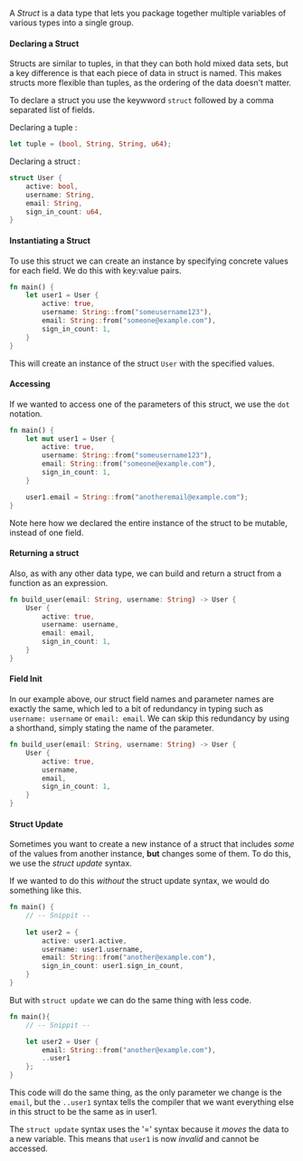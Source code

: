 A *Struct* is a data type that lets you package together multiple variables of various types into a single group.



#### Declaring a Struct
Structs are similar to tuples, in that they can both hold mixed data sets, but a key difference is that each piece of data in struct is named. This makes structs more flexible than tuples, as the ordering of the data doesn't matter.

To declare a struct you use the keywword `struct` followed by a comma separated list of fields.

Declaring a tuple :

```Rust
let tuple = (bool, String, String, u64);
```

Declaring a struct :

```Rust
struct User {
	active: bool,
	username: String,
	email: String,
	sign_in_count: u64,
}
```



#### Instantiating a Struct
To use this struct we can create an instance by specifying concrete values for each field. We do this with key:value pairs.

```Rust
fn main() {
	let user1 = User {
		active: true,
		username: String::from("someusername123"),
		email: String::from("someone@example.com"),
		sign_in_count: 1,
	}
}
```

This will create an instance of the struct `User` with the specified values.



#### Accessing
If we wanted to access one of the parameters of this struct, we use the `dot` notation.

```Rust
fn main() {
	let mut user1 = User {
		active: true,
		username: String::from("someusername123"),
		email: String::from("someone@example.com"),
		sign_in_count: 1,
	}

	user1.email = String::from("anotheremail@example.com");
}
```

Note here how we declared the entire instance of the struct to be mutable, instead of one field.



#### Returning a struct
Also, as with any other data type, we can build and return a struct from a function as an expression.

```Rust
fn build_user(email: String, username: String) -> User {
	User {
		active: true,
		username: username,
		email: email,
		sign_in_count: 1,
	}
}
```



#### Field Init
In our example above, our struct field names and parameter names are exactly the same, which led to a bit of redundancy in typing such as `username: username` or `email: email`. We can skip this redundancy by using a shorthand, simply stating the name of the parameter.

```Rust
fn build_user(email: String, username: String) -> User {
	User {
		active: true,
		username,
		email,
		sign_in_count: 1,
	}
}
```



#### Struct Update
Sometimes you want to create a new instance of a struct that includes *some* of the values from another instance, **but** changes some of them. To do this, we use the *struct update* syntax.

If we wanted to do this *without* the struct update syntax, we would do something like this.

```Rust
fn main() {
	// -- Snippit --
	
	let user2 = {
		active: user1.active,
		username: user1.username,
		email: String::from("another@example.com"),
		sign_in_count: user1.sign_in_count,
	}
}
```

But with  `struct update` we can do the same thing with less code. 

```Rust
fn main(){
	// -- Snippit --

	let user2 = User {
		email: String::from("another@example.com"),
		..user1
	};
}
```

This code will do the same thing, as the only parameter we change is the `email`, but the `..user1` syntax tells the compiler that we want everything else in this struct to be the same as in user1.

The `struct update` syntax uses the '=' syntax because it *moves* the data to a new variable. This means that `user1` is now *invalid* and cannot be accessed.



